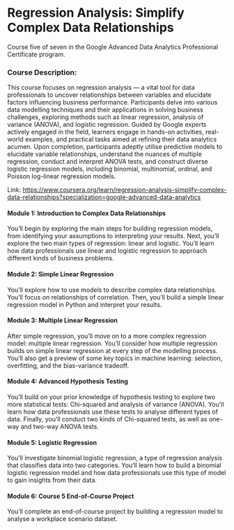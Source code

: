 # Regression Analysis: Simplify Complex Data Relationships #

Course five of seven in the Google Advanced Data Analytics Professional Certificate program.

### Course Description: ###
This course focuses on regression analysis — a vital tool for data professionals to uncover relationships between variables and elucidate factors influencing business performance. Participants delve into various data modelling techniques and their applications in solving business challenges, exploring methods such as linear regression, analysis of variance (ANOVA), and logistic regression. Guided by Google experts actively engaged in the field, learners engage in hands-on activities, real-world examples, and practical tasks aimed at refining their data analytics acumen. Upon completion, participants adeptly utilise predictive models to elucidate variable relationships, understand the nuances of multiple regression, conduct and interpret ANOVA tests, and construct diverse logistic regression models, including binomial, multinomial, ordinal, and Poisson log-linear regression models.

Link: https://www.coursera.org/learn/regression-analysis-simplify-complex-data-relationships?specialization=google-advanced-data-analytics

#### Module 1: Introduction to Complex Data Relationships ####
You’ll begin by exploring the main steps for building regression models, from identifying your assumptions to interpreting your results. Next, you’ll explore the two main types of regression: linear and logistic. You’ll learn how data professionals use linear and logistic regression to approach different kinds of business problems.

#### Module 2: Simple Linear Regression ####
You’ll explore how to use models to describe complex data relationships. You’ll focus on relationships of correlation. Then, you’ll build a simple linear regression model in Python and interpret your results.

#### Module 3: Multiple Linear Regression ####
After simple regression, you’ll move on to a more complex regression model: multiple linear regression. You’ll consider how multiple regression builds on simple linear regression at every step of the modelling process. You’ll also get a preview of some key topics in machine learning: selection, overfitting, and the bias-variance tradeoff.

#### Module 4: Advanced Hypothesis Testing ####
You’ll build on your prior knowledge of hypothesis testing to explore two more statistical tests: Chi-squared and analysis of variance (ANOVA). You’ll learn how data professionals use these tests to analyse different types of data. Finally, you’ll conduct two kinds of Chi-squared tests, as well as one-way and two-way ANOVA tests.

#### Module 5: Logistic Regression ####
You’ll investigate binomial logistic regression, a type of regression analysis that classifies data into two categories. You’ll learn how to build a binomial logistic regression model and how data professionals use this type of model to gain insights from their data.

#### Module 6: Course 5 End-of-Course Project ####
You’ll complete an end-of-course project by building a regression model to analyse a workplace scenario dataset.
